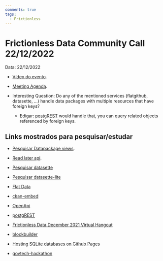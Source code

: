 ```yaml
---
comments: true
tags:
  - Frictionless
---
```


# Frictionless Data Community Call 22/12/2022

Data: 22/12/2022

- [Vídeo do evento]().

- [Meeting Agenda](https://docs.google.com/document/d/1chRTxCTo-_HIfCdGv5ApmR2PObk_ISf1Vt-vRTBbMFM/edit).



- Interesting Question: Do any of the mentioned services (flatgithub, datasette, …) handle data packages with multiple resources that have foreign keys?
  - Edigar: [postgREST](https://postgrest.org/en/stable/) would handle that, you can query related objects referenced by foreign keys.

## Links mostrados para pesquisar/estudar

- [Pesquisar Datapackage views](https://github.com/datopian/datapackage-views-js).

- [Read later api](https://github.com/datalets/daats).

- [Pesquisar datasette](https://datasette.io/)

- [Pesquisar datasette-lite](https://github.com/simonw/datasette-lite)

- [Flat Data](https://githubnext.com/projects/flat-data)

- [ckan-embed](https://github.com/opendata-swiss/ckan-embed)

- [OpenApi](https://www.openapis.org/)

- [postgREST](https://postgrest.org/en/stable/)

- [Frictionless Data December 2021 Virtual Hangout](https://frictionlessdata.io/blog/2021/12/17/december-community-call/#other-agenda-items-from-our-hangout)

- [blockbuilder](https://blockbuilder.org/)

- [Hosting SQLite databases on Github Pages](https://phiresky.github.io/blog/2021/hosting-sqlite-databases-on-github-pages/)

- [govtech-hackathon](https://opendata.ch/events/govtech-hackathon/)
